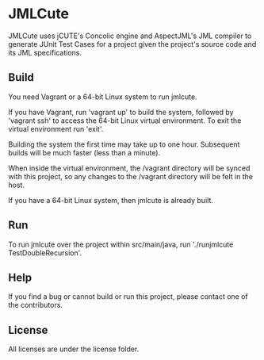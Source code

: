 JMLCute
=======

JMLCute uses jCUTE's Concolic engine and AspectJML's JML compiler to generate JUnit Test Cases for a project given the project's source code and its JML specifications.

Build
-----
You need Vagrant or a 64-bit Linux system to run jmlcute.

If you have Vagrant, run 'vagrant up' to build the system, followed by 'vagrant ssh' to access the 64-bit Linux virtual environment.
To exit the virtual environment run 'exit'.

Building the system the first time may take up to one hour. Subsequent builds will be much faster (less than a minute).

When inside the virtual environment, the /vagrant directory will be synced with this project, so any changes to the /vagrant directory will be felt in the host.

If you have a 64-bit Linux system, then jmlcute is already built.

Run
---
To run jmlcute over the project within src/main/java, run './runjmlcute TestDoubleRecursion'.

Help
----
If you find a bug or cannot build or run this project, please contact one of the contributors.

License
-------
All licenses are under the license folder.

